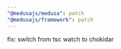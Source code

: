 ```yaml
---
"@medusajs/medusa": patch
"@medusajs/framework": patch
---
```


fix: switch from tsc watch to chokidar
